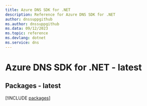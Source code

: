 ```yaml
---
title: Azure DNS SDK for .NET
description: Reference for Azure DNS SDK for .NET
author: dnssuppgithub
ms.author: dnssuppgithub
ms.data: 09/12/2023
ms.topic: reference
ms.devlang: dotnet
ms.service: dns
---
```

# Azure DNS SDK for .NET - latest
## Packages - latest
[!INCLUDE [packages](dns-index.md)]